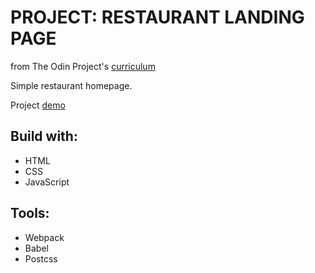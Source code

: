 # PROJECT: RESTAURANT LANDING PAGE

from The Odin Project's [curriculum](https://www.theodinproject.com/paths/full-stack-javascript/courses/javascript/lessons/restaurant-page)

Simple restaurant homepage.

Project [demo](https://devkovmtl.github.io/restaurant_page/)

## Build with:

- HTML
- CSS
- JavaScript

## Tools:

- Webpack
- Babel
- Postcss
